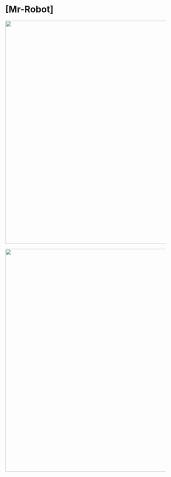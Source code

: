# [Mr-Robot] <br>

<div align="center">
<img src="https://user-images.githubusercontent.com/108879046/236553488-e9b6324a-49ab-46e2-a938-895708892fe2.png" width="700px" />
</div> <br>

<div align="center">
<img src="https://user-images.githubusercontent.com/108879046/236553605-0980f8fd-cb8d-4614-9388-990f707763a3.png" width="700px" />
</div> <br>
